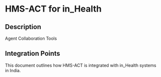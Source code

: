# HMS-ACT for in_Health

## Description

Agent Collaboration Tools

## Integration Points

This document outlines how HMS-ACT is integrated with in_Health systems in India.
